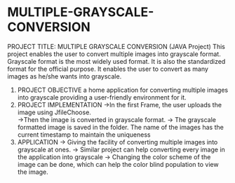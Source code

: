 # MULTIPLE-GRAYSCALE-CONVERSION

PROJECT TITLE: MULTIPLE GRAYSCALE CONVERSION (JAVA Project) 
This project enables the user to convert multiple images into grayscale format. Grayscale format is the most widely used format. It is also the standardized format for the official purpose. It enables the user to convert as many images as he/she wants into grayscale. 
1. PROJECT OBJECTIVE 
a home application for converting multiple images into grayscale 
providing a user-friendly environment for it. 
2. PROJECT IMPLEMENTATION 
->In the first Frame, the user uploads the image using JfileChoose.  
->Then the image is converted in grayscale format. 
-> The grayscale formatted image is saved in the folder. The name of the images has the current timestamp to maintain the uniqueness       
3. APPLICATION 
-> Giving the facility of converting multiple images into grayscale at ones. 
-> Similar project can help converting every image in the application into grayscale 
-> Changing the color scheme of the image can be done, which can help the color blind population to view the image. 

 
